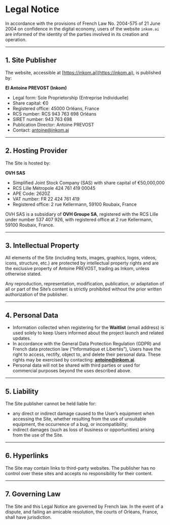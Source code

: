 # Legal Notice

In accordance with the provisions of French Law No. 2004-575 of 21 June 2004 on confidence in the digital economy, users of the website `inkom.ai` are informed of the identity of the parties involved in its creation and operation.

---

## 1. Site Publisher

The website, accessible at [https://inkom.ai](https://inkom.ai), is published by:

**EI Antoine PREVOST (Inkom)**

* Legal form: Sole Proprietorship (Entreprise Individuelle)
* Share capital: €0
* Registered office: 45000 Orléans, France
* RCS number: RCS 943 763 698 Orléans
* SIRET number: 943 763 698
* Publication Director: Antoine PREVOST
* Contact: [antoine@inkom.ai](mailto:antoine@inkom.ai)

---

## 2. Hosting Provider

The Site is hosted by:

**OVH SAS**

* Simplified Joint Stock Company (SAS) with share capital of €50,000,000
* RCS Lille Métropole 424 761 419 00045
* APE Code: 2620Z
* VAT number: FR 22 424 761 419
* Registered office: 2 rue Kellermann, 59100 Roubaix, France

OVH SAS is a subsidiary of **OVH Groupe SA**, registered with the RCS Lille under number 537 407 926, with registered office at 2 rue Kellermann, 59100 Roubaix, France.

---

## 3. Intellectual Property

All elements of the Site (including texts, images, graphics, logos, videos, icons, structure, etc.) are protected by intellectual property rights and are the exclusive property of Antoine PREVOST, trading as Inkom, unless otherwise stated.

Any reproduction, representation, modification, publication, or adaptation of all or part of the Site’s content is strictly prohibited without the prior written authorization of the publisher.

---

## 4. Personal Data

* Information collected when registering for the **Waitlist** (email address) is used solely to keep Users informed about the project launch and related updates.
* In accordance with the General Data Protection Regulation (GDPR) and French data protection law (“Informatique et Libertés”), Users have the right to access, rectify, object to, and delete their personal data. These rights may be exercised by contacting: **[antoine@inkom.ai](mailto:antoine@inkom.ai)**.
* Personal data will not be shared with third parties or used for commercial purposes beyond the uses described above.

---

## 5. Liability

The Site publisher cannot be held liable for:

* any direct or indirect damage caused to the User’s equipment when accessing the Site, whether resulting from the use of unsuitable equipment, the occurrence of a bug, or incompatibility;
* indirect damages (such as loss of business or opportunities) arising from the use of the Site.

---

## 6. Hyperlinks

The Site may contain links to third-party websites. The publisher has no control over these sites and accepts no responsibility for their content.

---

## 7. Governing Law

The Site and this Legal Notice are governed by French law.
In the event of a dispute, and failing an amicable resolution, the courts of Orléans, France, shall have jurisdiction.
